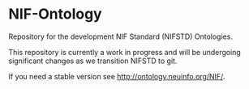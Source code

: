 # NIF-Ontology
Repository for the development NIF Standard (NIFSTD) Ontologies.

This repository is currently a work in progress and will be undergoing
significant changes as we transition NIFSTD to git.

If you need a stable version see http://ontology.neuinfo.org/NIF/.

